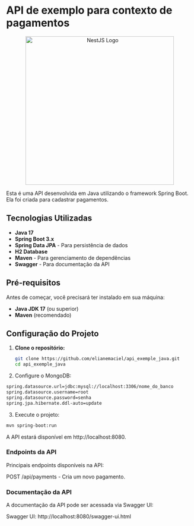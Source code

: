 # API de exemplo para contexto de pagamentos

<p align="center">
  <a href="https://nestjs.com" target="_blank">
    <img src="https://nestjs.com/img/logo_text.svg" alt="NestJS Logo" width="400" />
  </a>
</p>

Esta é uma API desenvolvida em Java utilizando o framework Spring Boot. Ela foi criada para cadastrar pagamentos.

## Tecnologias Utilizadas

- **Java 17**
- **Spring Boot 3.x**
- **Spring Data JPA** - Para persistência de dados
- **H2 Database**
- **Maven** - Para gerenciamento de dependências
- **Swagger** - Para documentação da API

## Pré-requisitos

Antes de começar, você precisará ter instalado em sua máquina:

- **Java JDK 17** (ou superior)
- **Maven** (recomendado)

## Configuração do Projeto

1. **Clone o repositório:**

   ```bash
   git clone https://github.com/elianemaciel/api_exemple_java.git
   cd api_exemple_java
   ```

2. Configure o MongoDB:

```bash
spring.datasource.url=jdbc:mysql://localhost:3306/nome_do_banco
spring.datasource.username=root
spring.datasource.password=senha
spring.jpa.hibernate.ddl-auto=update
```

3. Execute o projeto:

```bash
mvn spring-boot:run
```

A API estará disponível em http://localhost:8080.

### Endpoints da API

Principais endpoints disponíveis na API:

POST /api/payments - Cria um novo pagamento.

### Documentação da API

A documentação da API pode ser acessada via Swagger UI:

Swagger UI: http://localhost:8080/swagger-ui.html

